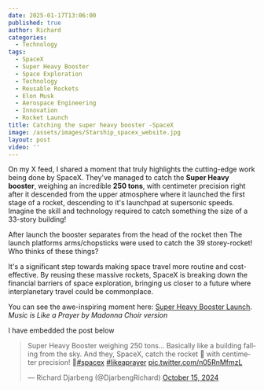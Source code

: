 ```yaml
---
date: 2025-01-17T13:06:00
published: true
author: Richard
categories:
  - Technology
tags:
  - SpaceX
  - Super Heavy Booster
  - Space Exploration
  - Technology
  - Reusable Rockets
  - Elon Musk
  - Aerospace Engineering
  - Innovation
  - Rocket Launch
title: Catching the super heavy booster -SpaceX
image: /assets/images/Starship_spacex_website.jpg
layout: post
video: ''
---
```

On my X feed, I shared a moment that truly highlights the cutting-edge work being done by SpaceX. They've managed to catch the **Super Heavy booster**, weighing an incredible **250 tons**, with centimeter precision right after it descended from the upper atmosphere where it launched the first stage of a rocket, descending to it's launchpad at supersonic speeds. Imagine the skill and technology required to catch something the size of a 33-story building! 

After launch the booster separates from the head of the rocket then The launch platforms arms/chopsticks were used to catch the 39 storey-rocket! Who thinks of these things?

It's a significant step towards making space travel more routine and cost-effective. By reusing these massive rockets, SpaceX is breaking down the financial barriers of space exploration, bringing us closer to a future where interplanetary travel could be commonplace.

You can see the awe-inspiring moment here: [Super Heavy Booster Launch](https://x.com/DjarbengRichard/status/1846175655148638503). _Music is Like a Prayer by Madonna Choir version_

I have embedded the post below

<blockquote class="twitter-tweet"><p lang="en" dir="ltr">Super Heavy Booster weighing 250 tons... Basically like a building falling from the sky. And they, SpaceX, catch the rocket 🚀 with centimeter precision! 🤩<a href="https://twitter.com/hashtag/spacex?src=hash&amp;ref_src=twsrc%5Etfw">#spacex</a> <a href="https://twitter.com/hashtag/likeaprayer?src=hash&amp;ref_src=twsrc%5Etfw">#likeaprayer</a> <a href="https://t.co/n05RnMfmzL">pic.twitter.com/n05RnMfmzL</a></p>&mdash; Richard Djarbeng (@DjarbengRichard) <a href="https://twitter.com/DjarbengRichard/status/1846175655148638503?ref_src=twsrc%5Etfw">October 15, 2024</a></blockquote> <script async src="https://platform.twitter.com/widgets.js" charset="utf-8"></script>
